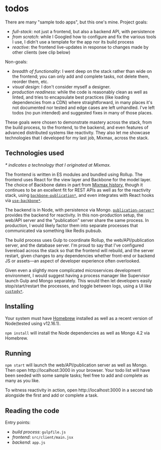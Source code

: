 # todos

There are many "sample todo apps", but this one's mine. Project goals:

* _full-stack_: not just a frontend, but also a backend API, with persistence
* _from scratch_: while I Googled how to configure and fix the various tools I use, I didn't use
a template for the app nor its build process
* _reactive_: the frontend live-updates in response to changes made by other clients (see clip below)

Non-goals:

* _breadth of functionality_: I went deep on the stack rather than wide on the frontend; you can
  only add and complete tasks, not delete them, reorder them, etc.
* _visual design_: I don't consider myself a designer.
* _production readiness_: while the code is reasonably clean as well as linted, and tries to
  encapsulate best practices (like loading dependencies from a CDN) where straightforward, in many
  places it's not documented nor tested and edge cases are left unhandled. I've left todos (no pun
  intended) and suggested fixes in many of those places.

These goals were chosen to demonstrate mastery across the stack, from the build process, to the
frontend, to the backend, and even features of advanced distributed systems like reactivity. They
also let me showcase technologies that I developed for my last job, Mixmax, across the stack.

## Technologies used

_* indicates a technology that I originated at Mixmax._

The frontend is written in ES modules and bundled using Rollup. The frontend uses React for the view
layer and Backbone for the model layer. The choice of Backbone dates in part from [Mixmax history],
though it continues to be an excellent fit for REST APIs as well as for the reactivity stack, using
[`backbone-publication*`], and even integrates with React hooks via [`use-backbone*`].

The backend is in Node, with persistence via Mongo. [`publication-server*`] provides the backend for
reactivity. In this non-production setup, the web/API server and the "publication" server share the
same process. In production, I would likely factor them into separate processes that communicated
via something like Redis pubsub.

The build process uses Gulp to coordinate Rollup, the web/API/publication server, and the database
server. I'm proud to say that I've configured livereload across the stack so that the frontend will
rebuild, and the server restart, given changes to any dependencies whether front-end or backend JS
or assets&mdash;an aspect of developer experience often overlooked.

Given even a slightly more complicated microservices development environment, I would suggest
having a process manager like Supervisor launch Gulp and Mongo separately. This would then let
developers easily stop/start/restart the processes, and toggle between logs, using a UI like
[`custody*`].

## Installing

Your system must have [Homebrew] installed as well as a recent version of Node(tested using
v12.16.1).

`npm install` will install the Node dependencies as well as Mongo 4.2 via Homebrew.

## Running

`npm start` will launch the web/API/publication server as well as Mongo. Then open
http://localhost:3000 in your browser. Your todo list will have been seeded with some sample tasks;
feel free to add and complete as many as you like.

To witness reactivity in action, open http://localhost:3000 in a second tab alongside the first
and add or complete a task.

## Reading the code

Entry points:

* _build process_: `gulpfile.js`
* _frontend_: `src/client/main.jsx`
* _backend_: `app.js`

[Mixmax history]: https://engineering.mixmax.com/blog/backbone-to-react-without-rewriting
[`backbone-publication*`]: https://github.com/mixmaxhq/backbone-publication
[`use-backbone*`]: https://glitch.com/~use-backbone
[`publication-server*`]: https://github.com/mixmaxhq/publication-server
[`custody*`]: https://github.com/mixmaxhq/custody
[Homebrew]: https://brew.sh/
